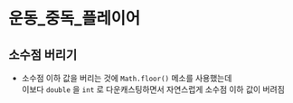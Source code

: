 # 운동_중독_플레이어

## 소수점 버리기

- 소수점 이하 값을 버리는 것에 `Math.floor()` 메소를 사용했는데  
  이보다 `double` 을 `int` 로 다운캐스팅하면서 자연스럽게 소수점 이하 값이 버려짐 
